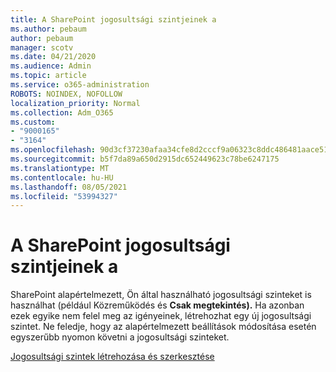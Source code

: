 ```yaml
---
title: A SharePoint jogosultsági szintjeinek a
ms.author: pebaum
author: pebaum
manager: scotv
ms.date: 04/21/2020
ms.audience: Admin
ms.topic: article
ms.service: o365-administration
ROBOTS: NOINDEX, NOFOLLOW
localization_priority: Normal
ms.collection: Adm_O365
ms.custom:
- "9000165"
- "3164"
ms.openlocfilehash: 90d3cf37230afaa34cfe8d2cccf9a06323c8ddc486481aace514086cd4fa19ab
ms.sourcegitcommit: b5f7da89a650d2915dc652449623c78be6247175
ms.translationtype: MT
ms.contentlocale: hu-HU
ms.lasthandoff: 08/05/2021
ms.locfileid: "53994327"
---
```

# <a name="working-with-sharepoint-permission-levels"></a>A SharePoint jogosultsági szintjeinek a

SharePoint alapértelmezett, Ön által használható jogosultsági szinteket  is használhat (például Közreműködés és **Csak megtekintés).** Ha azonban ezek egyike nem felel meg az igényeinek, létrehozhat egy új jogosultsági szintet. Ne feledje, hogy az alapértelmezett beállítások módosítása esetén egyszerűbb nyomon követni a jogosultsági szinteket.

[Jogosultsági szintek létrehozása és szerkesztése](https://docs.microsoft.com/sharepoint/how-to-create-and-edit-permission-levels)